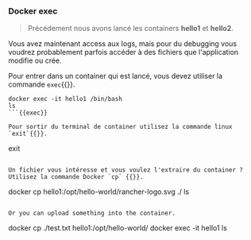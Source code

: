 ### Docker exec

> Précédement nous avons lancé les containers **hello1** et **hello2**.

Vous avez maintenant access aux logs, mais pour du debugging vous voudrez probablement parfois accéder à des fichiers que l'application modifie ou crée.

Pour entrer dans un container qui est lancé, vous devez utiliser la commande `exec`{{}}.

```
docker exec -it hello1 /bin/bash
ls
```{{exec}}

Pour sortir du terminal de container utilisez la commande linux `exit`{{}}.

```
exit
```{{exec}}

Un fichier vous intéresse et vous voulez l'extraire du container ? Utilisez la commande Docker `cp` {{}}.

```
docker cp hello1:/opt/hello-world/rancher-logo.svg ./
ls
```

Or you can upload something into the container.

```
docker cp ./test.txt hello1:/opt/hello-world/
docker exec -it hello1 ls
```
